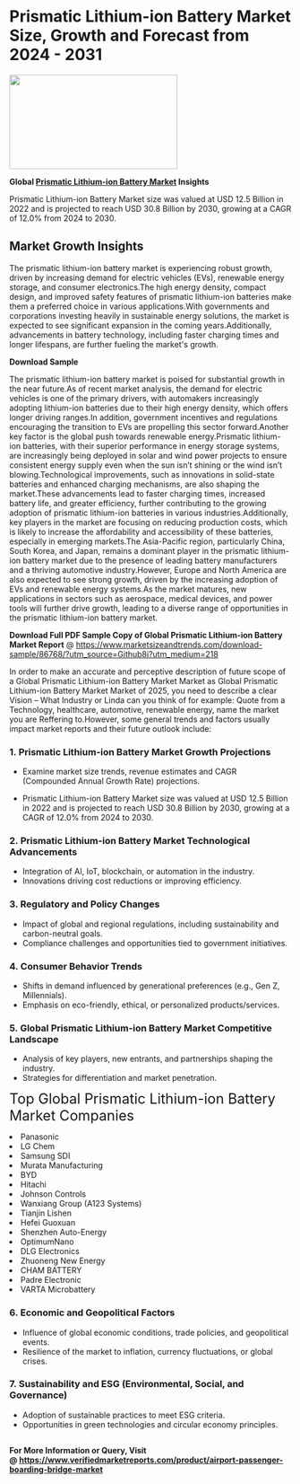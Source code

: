 <H1>Prismatic Lithium-ion Battery Market Size, Growth and Forecast from 2024 - 2031</H1><img class="aligncenter size-medium wp-image-584254" src="https://thirdeyenews.in/wp-content/uploads/2024/09/Global-Market-Research-300x168.jpeg" alt="" width="300" height="168" /><p><strong>Global&nbsp;<a href="https://www.marketsizeandtrends.com/download-sample/86768/?utm_source=Github8j?utm_medium=218">Prismatic Lithium-ion Battery Market</a> Insights</strong></p><p>Prismatic Lithium-ion Battery Market size was valued at USD 12.5 Billion in 2022 and is projected to reach USD 30.8 Billion by 2030, growing at a CAGR of 12.0% from 2024 to 2030.</p><p><h2>Market Growth Insights</h2> <p>The prismatic lithium-ion battery market is experiencing robust growth, driven by increasing demand for electric vehicles (EVs), renewable energy storage, and consumer electronics.The high energy density, compact design, and improved safety features of prismatic lithium-ion batteries make them a preferred choice in various applications.With governments and corporations investing heavily in sustainable energy solutions, the market is expected to see significant expansion in the coming years.Additionally, advancements in battery technology, including faster charging times and longer lifespans, are further fueling the market's growth.</p> <p><strong>Download Sample</strong></p> <p>The prismatic lithium-ion battery market is poised for substantial growth in the near future.As of recent market analysis, the demand for electric vehicles is one of the primary drivers, with automakers increasingly adopting lithium-ion batteries due to their high energy density, which offers longer driving ranges.In addition, government incentives and regulations encouraging the transition to EVs are propelling this sector forward.Another key factor is the global push towards renewable energy.Prismatic lithium-ion batteries, with their superior performance in energy storage systems, are increasingly being deployed in solar and wind power projects to ensure consistent energy supply even when the sun isn’t shining or the wind isn’t blowing.Technological improvements, such as innovations in solid-state batteries and enhanced charging mechanisms, are also shaping the market.These advancements lead to faster charging times, increased battery life, and greater efficiency, further contributing to the growing adoption of prismatic lithium-ion batteries in various industries.Additionally, key players in the market are focusing on reducing production costs, which is likely to increase the affordability and accessibility of these batteries, especially in emerging markets.The Asia-Pacific region, particularly China, South Korea, and Japan, remains a dominant player in the prismatic lithium-ion battery market due to the presence of leading battery manufacturers and a thriving automotive industry.However, Europe and North America are also expected to see strong growth, driven by the increasing adoption of EVs and renewable energy systems.As the market matures, new applications in sectors such as aerospace, medical devices, and power tools will further drive growth, leading to a diverse range of opportunities in the prismatic lithium-ion battery market.<p><span class=""><strong>Download Full PDF Sample Copy of Global Prismatic Lithium-ion Battery Market Report</strong> @ <a href="https://www.marketsizeandtrends.com/download-sample/86768/?utm_source=Github8j?utm_medium=218" target="_blank">https://www.marketsizeandtrends.com/download-sample/86768/?utm_source=Github8j?utm_medium=218</a></span></p><p>In order to make an accurate and perceptive description of future scope of a Global&nbsp;Prismatic Lithium-ion Battery Market Market as Global&nbsp;Prismatic Lithium-ion Battery Market Market of 2025, you need to describe a clear Vision &ndash; What Industry or Linda can you think of for example: Quote from a Technology, healthcare, automotive, renewable energy, name the market you are Reffering to.However, some general trends and factors usually impact market reports and their future outlook include:</p><h3>1.&nbsp;<strong>Prismatic Lithium-ion Battery Market Growth Projections</strong></h3><ul><li>Examine market size trends, revenue estimates and CAGR (Compounded Annual Growth Rate) projections.</li><li><p>Prismatic Lithium-ion Battery Market size was valued at USD 12.5 Billion in 2022 and is projected to reach USD 30.8 Billion by 2030, growing at a CAGR of 12.0% from 2024 to 2030.</p></li></ul><h3>2.&nbsp;<strong>Prismatic Lithium-ion Battery Market Technological Advancements</strong></h3><ul><li>Integration of AI, IoT, blockchain, or automation in the industry.</li><li>Innovations driving cost reductions or improving efficiency.</li></ul><h3>3.&nbsp;<strong>Regulatory and Policy Changes</strong></h3><ul><li>Impact of global and regional regulations, including sustainability and carbon-neutral goals.</li><li>Compliance challenges and opportunities tied to government initiatives.</li></ul><h3>4.&nbsp;<strong>Consumer Behavior Trends</strong></h3><ul><li>Shifts in demand influenced by generational preferences (e.g., Gen Z, Millennials).</li><li>Emphasis on eco-friendly, ethical, or personalized products/services.</li></ul><h3>5.&nbsp;<strong>Global Prismatic Lithium-ion Battery Market Competitive Landscape</strong></h3><ul><li>Analysis of key players, new entrants, and partnerships shaping the industry.</li><li>Strategies for differentiation and market penetration.</li></ul><p data-pm-slice="1 1 []"><span style="color: inherit; font-family: inherit; font-size: 25px;">Top Global Prismatic Lithium-ion Battery Market Companies</span></p><div class="" data-test-id=""><p><li>Panasonic</li><li> LG Chem</li><li> Samsung SDI</li><li> Murata Manufacturing</li><li> BYD</li><li> Hitachi</li><li> Johnson Controls</li><li> Wanxiang Group (A123 Systems)</li><li> Tianjin Lishen</li><li> Hefei Guoxuan</li><li> Shenzhen Auto-Energy</li><li> OptimumNano</li><li> DLG Electronics</li><li> Zhuoneng New Energy</li><li> CHAM BATTERY</li><li> Padre Electronic</li><li> VARTA Microbattery</li></p></div><h3>6.&nbsp;<strong>Economic and Geopolitical Factors</strong></h3><ul><li>Influence of global economic conditions, trade policies, and geopolitical events.</li><li>Resilience of the market to inflation, currency fluctuations, or global crises.</li></ul><h3>7.&nbsp;<strong>Sustainability and ESG (Environmental, Social, and Governance)</strong></h3><ul><li>Adoption of sustainable practices to meet ESG criteria.</li><li>Opportunities in green technologies and circular economy principles.</li></ul><h2><strong style="font-size: 14px;">For More Information or Query, Visit @&nbsp;</strong><a style="background-color: #ffffff; font-size: 14px;" href="https://www.marketsizeandtrends.com/report/prismatic-lithium-ion-battery-market/" target="_blank">https://www.verifiedmarketreports.com/product/airport-passenger-boarding-bridge-market</a></h2>